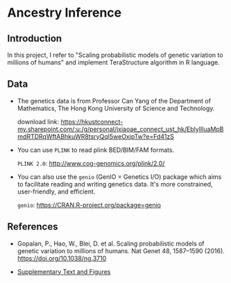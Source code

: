 # Ancestry Inference

## Introduction

In this project, I refer to "Scaling probabilistic models of genetic variation to millions of humans" and implement TeraStructure algorithm in R language.

## Data

- The genetics data is from Professor Can Yang of the Department of Mathematics, The Hong Kong University of Science and Technology.

  download link: <https://hkustconnect-my.sharepoint.com/:u:/g/personal/jxiaoae_connect_ust_hk/EblyIlluaMpBmdRTDRqWftABhkuWR8tsryQqI5weOxjpTw?e=Fd41zS>

- You can use `PLINK` to read plink BED/BIM/FAM formats.

  `PLINK 2.0`: <http://www.cog-genomics.org/plink/2.0/>

- You can also use the `genio` (GenIO = Genetics I/O) package which aims to facilitate reading and writing genetics data. It's more constrained, user-friendly, and efficient.

  `genio`: <https://CRAN.R-project.org/package=genio>

## References

- Gopalan, P., Hao, W., Blei, D. et al. Scaling probabilistic models of genetic variation to millions of humans. Nat Genet 48, 1587–1590 (2016). https://doi.org/10.1038/ng.3710

- [Supplementary Text and Figures](https://static-content.springer.com/esm/art%3A10.1038%2Fng.3710/MediaObjects/41588_2016_BFng3710_MOESM92_ESM.pdf)
